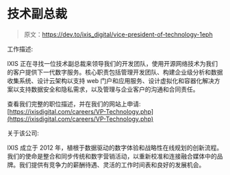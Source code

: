 # 技术副总裁

> 原文：<https://dev.to/ixis_digital/vice-president-of-technology-1eph>

工作描述:

IXIS 正在寻找一位技术副总裁来领导我们的开发团队，使用开源网络技术为我们的客户提供下一代数字服务。核心职责包括管理开发团队、构建企业级分析和数据收集系统、设计云架构以支持 web 门户和应用服务、设计虚拟化和容器化解决方案以支持数据安全和隐私需求，以及管理与企业客户的沟通和合同责任。

查看我们完整的职位描述，并在我们的网站上申请:[https://ixisdigital.com/careers/VP-Technology.php](https://ixisdigital.com/careers/VP-Technology.php)

关于该公司:

IXIS 成立于 2012 年，植根于数据驱动的数字体验和战略性在线规划的创新流程。我们的使命是整合和同步传统和数字营销活动，以重新校准和连接融合媒体中的品牌。我们提供有竞争力的薪酬待遇、灵活的工作时间表和良好的发展机会。